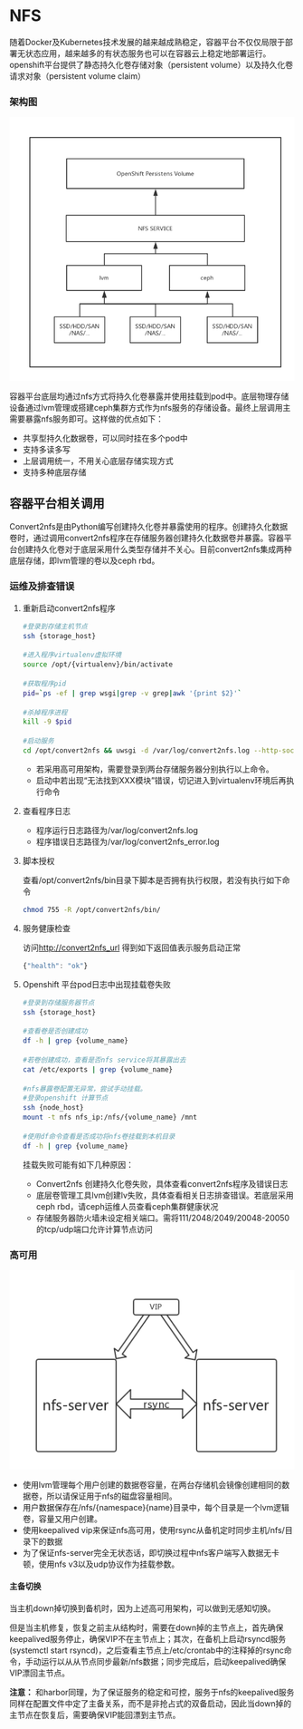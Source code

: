 # NFS

随着Docker及Kubernetes技术发展的越来越成熟稳定，容器平台不仅仅局限于部署无状态应用，越来越多的有状态服务也可以在容器云上稳定地部署运行。openshift平台提供了静态持久化卷存储对象（persistent volume）以及持久化卷请求对象（persistent volume claim）

### 架构图

![](.gitbook/assets/arc.png)

容器平台底层均通过nfs方式将持久化卷暴露并使用挂载到pod中。底层物理存储设备通过lvm管理或搭建ceph集群方式作为nfs服务的存储设备。最终上层调用主需要暴露nfs服务即可。这样做的优点如下：

* 共享型持久化数据卷，可以同时挂在多个pod中
* 支持多读多写
* 上层调用统一，不用关心底层存储实现方式
* 支持多种底层存储

## 容器平台相关调用

Convert2nfs是由Python编写创建持久化卷并暴露使用的程序。创建持久化数据卷时，通过调用convert2nfs程序在存储服务器创建持久化数据卷并暴露。容器平台创建持久化卷对于底层采用什么类型存储并不关心。目前convert2nfs集成两种底层存储，即lvm管理的卷以及ceph rbd。

### 运维及排查错误

1. 重新启动convert2nfs程序

   ```bash
   #登录到存储主机节点
   ssh {storage_host}

   #进入程序virtualenv虚拟环境
   source /opt/{virtualenv}/bin/activate

   #获取程序pid
   pid=`ps -ef | grep wsgi|grep -v grep|awk '{print $2}'`

   #杀掉程序进程
   kill -9 $pid

   #启动服务
   cd /opt/convert2nfs && uwsgi -d /var/log/convert2nfs.log --http-socket :8080 --venv /opt/{virtualenv} --pecan config.py
   ```

   * 若采用高可用架构，需要登录到两台存储服务器分别执行以上命令。
   * 启动中若出现“无法找到XXX模块”错误，切记进入到virtualenv环境后再执行命令

2. 查看程序日志
   * 程序运行日志路径为/var/log/convert2nfs.log
   * 程序错误日志路径为/var/log/convert2nfs\_error.log
3. 脚本授权

   查看/opt/convert2nfs/bin目录下脚本是否拥有执行权限，若没有执行如下命令

   ```bash
   chmod 755 -R /opt/convert2nfs/bin/
   ```

4. 服务健康检查

   访问[http://convert2nfs\_url](http://convert2nfs_url) 得到如下返回值表示服务启动正常

   ```javascript
   {"health": "ok"}
   ```

5. Openshift 平台pod日志中出现挂载卷失败

   ```bash
   #登录到存储服务器节点
   ssh {storage_host}

   #查看卷是否创建成功
   df -h | grep {volume_name}

   #若卷创建成功，查看是否nfs service将其暴露出去
   cat /etc/exports | grep {volume_name}

   #nfs暴露卷配置无异常，尝试手动挂载。
   #登录openshift 计算节点
   ssh {node_host}
   mount -t nfs nfs_ip:/nfs/{volume_name} /mnt

   #使用df命令查看是否成功将nfs卷挂载到本机目录
   df -h | grep {volume_name}
   ```

   挂载失败可能有如下几种原因：

   * Convert2nfs 创建持久化卷失败，具体查看convert2nfs程序及错误日志
   * 底层卷管理工具lvm创建lv失败，具体查看相关日志排查错误。若底层采用ceph rbd，请ceph运维人员查看ceph集群健康状况
   * 存储服务器防火墙未设定相关端口。需将111/2048/2049/20048-20050的tcp/udp端口允许计算节点访问

### 高可用

![](.gitbook/assets/nfs.jpg)

* 使用lvm管理每个用户创建的数据卷容量，在两台存储机会镜像创建相同的数据卷，所以请保证用于nfs的磁盘容量相同。
* 用户数据保存在/nfs/{namespace}{name}目录中，每个目录是一个lvm逻辑卷，容量又用户创建。
* 使用keepalived vip来保证nfs高可用，使用rsync从备机定时同步主机/nfs/目录下的数据
* 为了保证nfs-server完全无状态话，即切换过程中nfs客户端写入数据无卡顿，使用nfs v3以及udp协议作为挂载参数。

#### 主备切换

当主机down掉切换到备机时，因为上述高可用架构，可以做到无感知切换。

但是当主机修复，恢复之前主从结构时，需要在down掉的主节点上，首先确保keepalived服务停止，确保VIP不在主节点上；其次，在备机上启动rsyncd服务\(systemctl start rsyncd\)，之后查看主节点上/etc/crontab中的注释掉的rsync命令，手动运行以从从节点同步最新/nfs数据；同步完成后，启动keepalived确保VIP漂回主节点。

**注意：** 和harbor同理，为了保证服务的稳定和可控，服务于nfs的keepalived服务同样在配置文件中定了主备关系，而不是非抢占式的双备启动，因此当down掉的主节点在恢复后，需要确保VIP能回漂到主节点。  


